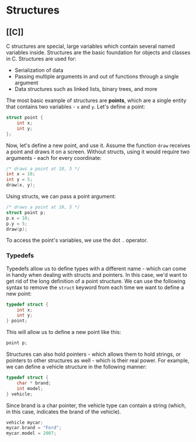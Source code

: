 # Structures
[[C]]
---

C structures are special, large variables which contain several named variables inside. Structures are the basic foundation for objects and classes in C. Structures are used for:

-   Serialization of data
-   Passing multiple arguments in and out of functions through a single argument
-   Data structures such as linked lists, binary trees, and more

The most basic example of structures are **points**, which are a single entity that contains two variables - `x` and `y`. Let's define a point:

```c
struct point {
    int x;
    int y;
};
```

Now, let's define a new point, and use it. Assume the function `draw` receives a point and draws it on a screen. Without structs, using it would require two arguments - each for every coordinate:

```c
/* draws a point at 10, 5 */
int x = 10;
int y = 5;
draw(x, y);
```

Using structs, we can pass a point argument:

```c
/* draws a point at 10, 5 */
struct point p;
p.x = 10;
p.y = 5;
draw(p);
```

To access the point's variables, we use the dot `.` operator.

### Typedefs

Typedefs allow us to define types with a different name - which can come in handy when dealing with structs and pointers. In this case, we'd want to get rid of the long definition of a point structure. We can use the following syntax to remove the `struct` keyword from each time we want to define a new point:

```c
typedef struct {
    int x;
    int y;
} point;
```

This will allow us to define a new point like this:

```c
point p;
```

Structures can also hold pointers - which allows them to hold strings, or pointers to other structures as well - which is their real power. For example, we can define a vehicle structure in the following manner:

```c
typedef struct {
    char * brand;
    int model;
} vehicle;
```

Since brand is a char pointer, the vehicle type can contain a string (which, in this case, indicates the brand of the vehicle).

```c
vehicle mycar;
mycar.brand = "Ford";
mycar.model = 2007;
```